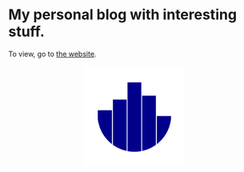 # My personal blog with interesting stuff. 
To view, go to [the website](vankesteren.github.io/blog).

<center>
<img src="https://raw.githubusercontent.com/vankesteren/blog/master/bloglogo.svg" width=200></img>
</center>
